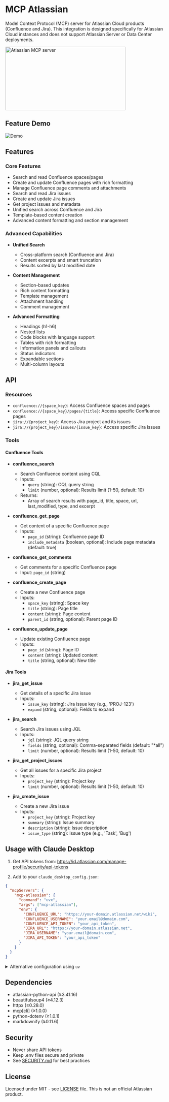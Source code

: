 # MCP Atlassian

Model Context Protocol (MCP) server for Atlassian Cloud products (Confluence and Jira). This integration is designed specifically for Atlassian Cloud instances and does not support Atlassian Server or Data Center deployments.

<a href="https://glama.ai/mcp/servers/kc33m1kh5m"><img width="380" height="200" src="https://glama.ai/mcp/servers/kc33m1kh5m/badge" alt="Atlassian MCP server" /></a>

## Feature Demo
![Demo](https://github.com/user-attachments/assets/995d96a8-4cf3-4a03-abe1-a9f6aea27ac0)

## Features

### Core Features
- Search and read Confluence spaces/pages
- Create and update Confluence pages with rich formatting
- Manage Confluence page comments and attachments
- Search and read Jira issues
- Create and update Jira issues
- Get project issues and metadata
- Unified search across Confluence and Jira
- Template-based content creation
- Advanced content formatting and section management

### Advanced Capabilities
- **Unified Search**
  - Cross-platform search (Confluence and Jira)
  - Content excerpts and smart truncation
  - Results sorted by last modified date

- **Content Management**
  - Section-based updates
  - Rich content formatting
  - Template management
  - Attachment handling
  - Comment management

- **Advanced Formatting**
  - Headings (h1-h6)
  - Nested lists
  - Code blocks with language support
  - Tables with rich formatting
  - Information panels and callouts
  - Status indicators
  - Expandable sections
  - Multi-column layouts

## API

### Resources

- `confluence://{space_key}`: Access Confluence spaces and pages
- `confluence://{space_key}/pages/{title}`: Access specific Confluence pages
- `jira://{project_key}`: Access Jira project and its issues
- `jira://{project_key}/issues/{issue_key}`: Access specific Jira issues

### Tools

#### Confluence Tools

- **confluence_search**
  - Search Confluence content using CQL
  - Inputs:
    - `query` (string): CQL query string
    - `limit` (number, optional): Results limit (1-50, default: 10)
  - Returns:
    - Array of search results with page_id, title, space, url, last_modified, type, and excerpt

- **confluence_get_page**
  - Get content of a specific Confluence page
  - Inputs:
    - `page_id` (string): Confluence page ID
    - `include_metadata` (boolean, optional): Include page metadata (default: true)

- **confluence_get_comments**
  - Get comments for a specific Confluence page
  - Input: `page_id` (string)

- **confluence_create_page**
  - Create a new Confluence page
  - Inputs:
    - `space_key` (string): Space key
    - `title` (string): Page title
    - `content` (string): Page content
    - `parent_id` (string, optional): Parent page ID

- **confluence_update_page**
  - Update existing Confluence page
  - Inputs:
    - `page_id` (string): Page ID
    - `content` (string): Updated content
    - `title` (string, optional): New title

#### Jira Tools

- **jira_get_issue**
  - Get details of a specific Jira issue
  - Inputs:
    - `issue_key` (string): Jira issue key (e.g., 'PROJ-123')
    - `expand` (string, optional): Fields to expand

- **jira_search**
  - Search Jira issues using JQL
  - Inputs:
    - `jql` (string): JQL query string
    - `fields` (string, optional): Comma-separated fields (default: "*all")
    - `limit` (number, optional): Results limit (1-50, default: 10)

- **jira_get_project_issues**
  - Get all issues for a specific Jira project
  - Inputs:
    - `project_key` (string): Project key
    - `limit` (number, optional): Results limit (1-50, default: 10)

- **jira_create_issue**
  - Create a new Jira issue
  - Inputs:
    - `project_key` (string): Project key
    - `summary` (string): Issue summary
    - `description` (string): Issue description
    - `issue_type` (string): Issue type (e.g., 'Task', 'Bug')

## Usage with Claude Desktop

1. Get API tokens from: https://id.atlassian.com/manage-profile/security/api-tokens

2. Add to your `claude_desktop_config.json`:

```json
{
  "mcpServers": {
    "mcp-atlassian": {
      "command": "uvx",
      "args": ["mcp-atlassian"],
      "env": {
        "CONFLUENCE_URL": "https://your-domain.atlassian.net/wiki",
        "CONFLUENCE_USERNAME": "your.email@domain.com",
        "CONFLUENCE_API_TOKEN": "your_api_token",
        "JIRA_URL": "https://your-domain.atlassian.net",
        "JIRA_USERNAME": "your.email@domain.com",
        "JIRA_API_TOKEN": "your_api_token"
      }
    }
  }
}
```

<details>
<summary>Alternative configuration using <code>uv</code></summary>

```json
{
  "mcpServers": {
    "mcp-atlassian": {
      "command": "uv",
      "args": [
        "--directory",
        "/path/to/mcp-atlassian",
        "run",
        "mcp-atlassian"
      ],
      "env": {
        "CONFLUENCE_URL": "https://your-domain.atlassian.net/wiki",
        "CONFLUENCE_USERNAME": "your.email@domain.com",
        "CONFLUENCE_API_TOKEN": "your_api_token",
        "JIRA_URL": "https://your-domain.atlassian.net",
        "JIRA_USERNAME": "your.email@domain.com",
        "JIRA_API_TOKEN": "your_api_token"
      }
    }
  }
}
```
Replace `/path/to/mcp-atlassian` with the actual path where you've cloned the repository.
</details>

## Dependencies
- atlassian-python-api (≥3.41.16)
- beautifulsoup4 (≥4.12.3)
- httpx (≥0.28.0)
- mcp[cli] (≥1.0.0)
- python-dotenv (≥1.0.1)
- markdownify (≥0.11.6)

## Security

- Never share API tokens
- Keep .env files secure and private
- See [SECURITY.md](SECURITY.md) for best practices

## License

Licensed under MIT - see [LICENSE](LICENSE) file. This is not an official Atlassian product.
